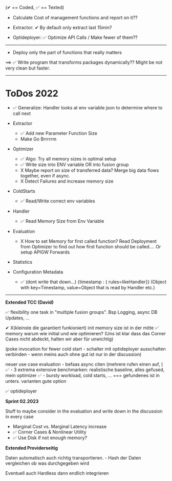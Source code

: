 
(✔ == Coded, ✅ == Texted)

- Calculate Cost of management functions and report on it??

- Extractor: ✔ By default only extract last 15min?
- Optideployer: ✅ Optimize API Calls / Make fewer of them??

-----

- Deploy only the part of functions that really matters

==> ✅ Write program that transforms packages dynamically?? Might be not very clean but faster.


-----
# ToDos 2022

- ✅ Generalize: Handler looks at env variable json to determine where to call next

- Extractor
    - ✅ Add new Parameter Function Size
    - Make Go Brrrrrm
- Optimizer
    - ✅ Algo: Try all memory sizes in optimal setup
    - ✅ Write size into ENV variable OR into fusion group
    - X Maybe report on size of transferred data? Merge big data flows together, even if async.
    - X Detect Failures and increase memory size
- ColdStarts
    - ✅ Read/Write correct env variables
- Handler
    - ✅ Read Memory Size from Env Variable
- Evaluation
    - X How to set Memory for first called function? Read Deployment from Optimizer to find out how first function should be called.... Or setup APIGW Forwards
- Statistics
- Configuration Metadata
    - ✅ (dont write that down...) {timestamp : { rules=likeHandler}} (Object with key=Timestamp, value=Object that is read by Handler etc.)

---

__Extended TCC (David)__

✅ flexibility one task in "multiple fusion groups". Bsp Logging, async DB Updates, ...

✔ X(kleinste die garantiert funkioniert) init memory size ist in der mitte
✅ memory warum wie initial und wie optimieren? (Uns ist klar dass das Corner Cases nicht abdeckt, halten wir aber für unwichtig)

(poke invocation for fewer cold start - schalter mit optideployer ausschalten verbinden - wenn meins auch ohne gut ist nur in der discussion)

neuer use case evaluation - befaas async citen (mehrere rufen einen auf, )
✅ - 3 extrema extensive benchmarken: realistische baseline, alles gefused, mein optimizer
✅ - bursty workload, cold starts, ... === gefundenes ist in unters. varianten gute option

✅ optideployer

__Sprint 02.2023__

Stuff to maybe consider in the evaluation and write down in the discussion in every case

- Marginal Cost vs. Marginal Latency increase
- ✅ Corner Cases & Nonlinear Utility
- ✅ Use Disk if not enough memory?


__Extended Providerseitig__

Daten automatisch auch richtig transportieren.
    - Hash der Daten vergleichen ob was durchgegeben wird

Eventuell auch Hardless dann endlich integrieren
